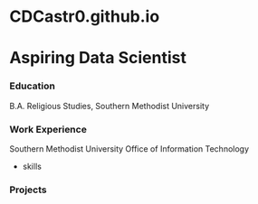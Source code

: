 # CDCastr0.github.io

# Aspiring Data Scientist

### Education
B.A. Religious Studies, Southern Methodist University

### Work Experience
Southern Methodist University Office of Information Technology
- skills

### Projects
